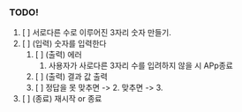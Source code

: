 ### TODO!

1. [ ] 서로다른 수로 이루어진 3자리 숫자 만들기.
2. [ ] (입력) 숫자를 입력한다
   1. [ ] (출력) 에러
      1. 사용자가 사로다른 3자리 수를 입려하지 않을 시 APp종료
   2. [ ] (출력) 결과 값 출력
   3. [ ] 정답을 못 맞추면 -> 2. 맞추면 -> 3.
3. [ ] (종료) 재시작 or 종료
